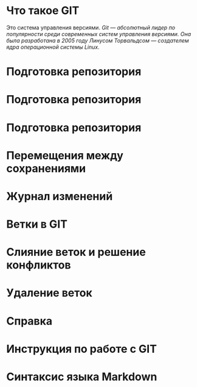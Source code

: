 # Что такое GIT
Это система управления версиями. *Git — абсолютный лидер по популярности среди современных систем управления версиями. Она была разработана в 2005 году Линусом Торвальдсом — создателем ядра операционной системы Linux.*

# Подготовка репозитория

# Подготовка репозитория

# Подготовка репозитория

# Перемещения между сохранениями

# Журнал изменений

# Ветки в GIT

# Слияние веток и решение конфликтов

# Удаление веток

# Справка

# Инструкция по работе с GIT

# Синтаксис языка Markdown